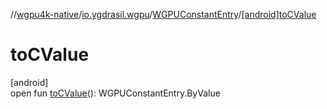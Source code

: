 //[wgpu4k-native](../../../index.md)/[io.ygdrasil.wgpu](../index.md)/[WGPUConstantEntry](index.md)/[[android]toCValue]([android]to-c-value.md)

# toCValue

[android]\
open fun [toCValue]([android]to-c-value.md)(): WGPUConstantEntry.ByValue